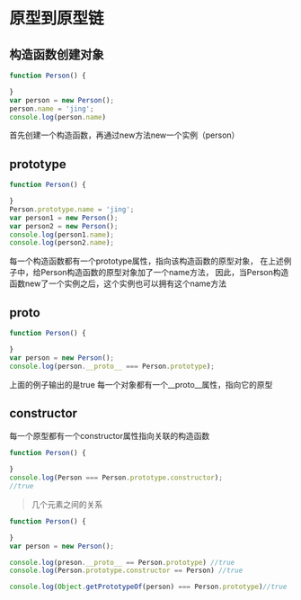 # 原型到原型链

## 构造函数创建对象
```javascript
function Person() {

}
var person = new Person();
person.name = 'jing';
console.log(person.name)
```
首先创建一个构造函数，再通过new方法new一个实例（person）

## prototype
```javascript
function Person() {

}
Person.prototype.name = 'jing';
var person1 = new Person();
var person2 = new Person();
console.log(person1.name);
console.log(person2.name);
```
每一个构造函数都有一个prototype属性，指向该构造函数的原型对象，
在上述例子中，给Person构造函数的原型对象加了一个name方法，
因此，当Person构造函数new了一个实例之后，这个实例也可以拥有这个name方法

## __proto__

```javascript
function Person() {

}
var person = new Person();
console.log(person.__proto__ === Person.prototype);

```
上面的例子输出的是true
每一个对象都有一个__proto__属性，指向它的原型

## constructor

每一个原型都有一个constructor属性指向关联的构造函数
```javascript
function Person() {

}
console.log(Person === Person.prototype.constructor);
//true
```
> 几个元素之间的关系
```javascript
function Person() {

}
var person = new Person();

console.log(preson.__proto__ == Person.prototype) //true
console.log(Person.prototype.constructor == Person) //true

console.log(Object.getPrototypeOf(person) === Person.prototype)//true

```